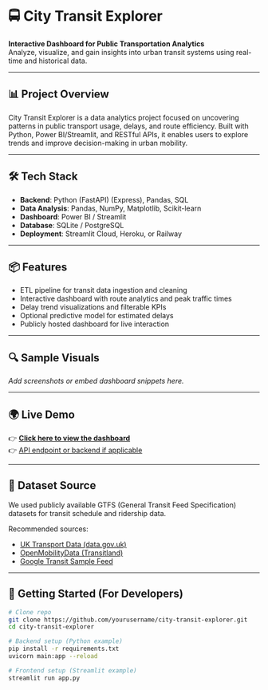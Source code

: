 # 🚍 City Transit Explorer

**Interactive Dashboard for Public Transportation Analytics**  
Analyze, visualize, and gain insights into urban transit systems using real-time and historical data.

---

## 📊 Project Overview

City Transit Explorer is a data analytics project focused on uncovering patterns in public transport usage, delays, and route efficiency. Built with Python, Power BI/Streamlit, and RESTful APIs, it enables users to explore trends and improve decision-making in urban mobility.

---

## 🛠 Tech Stack

- **Backend**: Python (FastAPI) (Express), Pandas, SQL
- **Data Analysis**: Pandas, NumPy, Matplotlib, Scikit-learn
- **Dashboard**: Power BI / Streamlit
- **Database**: SQLite / PostgreSQL
- **Deployment**: Streamlit Cloud, Heroku, or Railway

---

## 📦 Features

- ETL pipeline for transit data ingestion and cleaning
- Interactive dashboard with route analytics and peak traffic times
- Delay trend visualizations and filterable KPIs
- Optional predictive model for estimated delays
- Publicly hosted dashboard for live interaction

---

## 🔍 Sample Visuals

_Add screenshots or embed dashboard snippets here._

---

## 🌍 Live Demo

👉 [**Click here to view the dashboard**](#)  
👉 [API endpoint or backend if applicable](#)

---

## 📁 Dataset Source

We used publicly available GTFS (General Transit Feed Specification) datasets for transit schedule and ridership data.

Recommended sources:
- [UK Transport Data (data.gov.uk)](https://data.gov.uk/dataset)
- [OpenMobilityData (Transitland)](https://transit.land/)
- [Google Transit Sample Feed](https://developers.google.com/transit/gtfs/examples/gtfs-example)

---

## 🚀 Getting Started (For Developers)

```bash
# Clone repo
git clone https://github.com/yourusername/city-transit-explorer.git
cd city-transit-explorer

# Backend setup (Python example)
pip install -r requirements.txt
uvicorn main:app --reload

# Frontend setup (Streamlit example)
streamlit run app.py
